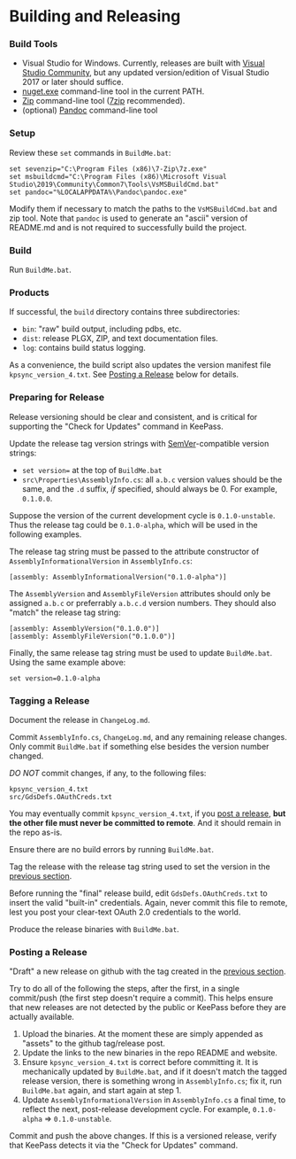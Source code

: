 # Building and Releasing
### Build Tools
* Visual Studio for Windows. Currently, releases are built with
[Visual Studio Community](https://visualstudio.microsoft.com/vs/community),
but any updated version/edition of Visual Studio 2017 or later should suffice.
* [nuget.exe](https://www.nuget.org/downloads/) command-line tool in the current PATH.
* [Zip](https://en.wikipedia.org/wiki/ZIP_(file_format)) command-line tool
([7zip](https://www.7-zip.org/) recommended).
* (optional) [Pandoc](https://pandoc.org/) command-line tool

### Setup
Review these ``set`` commands in ``BuildMe.bat``:

```
set sevenzip="C:\Program Files (x86)\7-Zip\7z.exe"
set msbuildcmd="C:\Program Files (x86)\Microsoft Visual Studio\2019\Community\Common7\Tools\VsMSBuildCmd.bat"
set pandoc="%LOCALAPPDATA%\Pandoc\pandoc.exe"
```

Modify them if necessary to match the paths to the ``VsMSBuildCmd.bat`` and zip
tool.  Note that ``pandoc`` is used to generate an "ascii" version of README.md
and is not required to successfully build the project.

### Build
Run ``BuildMe.bat``.

### Products
If successful, the ``build`` directory contains three subdirectories:
* ``bin``: "raw" build output, including pdbs, etc.
* ``dist``: release PLGX, ZIP, and text documentation files.
* ``log``: contains build status logging.

As a convenience, the build script also updates the version manifest
file ``kpsync_version_4.txt``.  See
[Posting a Release](#posting-a-release) below for details.

### Preparing for Release
Release versioning should be clear and consistent, and is critical for
supporting the "Check for Updates" command in KeePass.

Update the release tag version strings with [SemVer](https://semver.org)-compatible version strings:
* ``set version=`` at the top of ``BuildMe.bat``
* ``src\Properties\AssemblyInfo.cs``: all ``a.b.c`` version values should be the same,
and the ``.d`` suffix, *if* specified, should always be 0.  For example, ``0.1.0.0``. 

Suppose the version of the current development cycle is
``0.1.0-unstable``.  Thus the release tag could be
``0.1.0-alpha``, which will be used in the following examples.

The release tag string must be passed to the attribute constructor of
``AssemblyInformationalVersion`` in ``AssemblyInfo.cs``:

```
[assembly: AssemblyInformationalVersion("0.1.0-alpha")]
```

The ``AssemblyVersion`` and ``AssemblyFileVersion`` attributes should only
be assigned ``a.b.c`` or preferrably ``a.b.c.d`` version numbers.  They should
also "match" the release tag string:

```
[assembly: AssemblyVersion("0.1.0.0")]
[assembly: AssemblyFileVersion("0.1.0.0")]
```

Finally, the same release tag string must be used to update ``BuildMe.bat``.
Using the same example above:

```
set version=0.1.0-alpha
```

### Tagging a Release

Document the release in ``ChangeLog.md``.

Commit ``AssemblyInfo.cs``, ``ChangeLog.md``, and any remaining 
release changes.  Only commit ``BuildMe.bat`` if something else besides the version
number changed.  

*DO NOT* commit changes, if any, to the following files:
```
kpsync_version_4.txt
src/GdsDefs.OAuthCreds.txt
```

You may eventually commit ``kpsync_version_4.txt``,
if you [post a release](#posting-a-release), **but the other file
must never be committed to remote**. And it should remain in the repo
as-is.

Ensure there are no build errors by running ``BuildMe.bat``. 

Tag the release with the release tag string used to set the version in
the [previous section](#preparing-for-release).

Before running the "final" release build, edit ``GdsDefs.OAuthCreds.txt``
to insert the valid "built-in" credentials. Again, never commit this file to
remote, lest you post your clear-text OAuth 2.0 credentials to the world.

Produce the release binaries with ``BuildMe.bat``.

### Posting a Release

"Draft" a new release on github with the tag created in the [previous
section](#tagging-a-release).

Try to do all of the following the steps, after the first, in a single
commit/push (the first step doesn't require a commit). This helps
ensure that new releases are not detected by the public or KeePass
before they are actually available.

1. Upload the binaries.  At the moment these are simply appended as
"assets" to the github tag/release post.
2. Update the links to the new binaries in the repo README and website.
3. Ensure ``kpsync_version_4.txt`` is correct before committing it.
It is mechanically updated by ``BuildMe.bat``, and if it doesn't match the
tagged release version, there is something wrong in ``AssemblyInfo.cs``; fix
it, run ``BuildMe.bat`` again, and start again at step 1.
4. Update ``AssemblyInformationalVersion`` in ``AssemblyInfo.cs`` 
a final time, to reflect the next, post-release development cycle. For
example, ``0.1.0-alpha`` &#x21D2; ``0.1.0-unstable``.

Commit and push the above changes.  If this is a versioned release,
verify that KeePass detects it via the "Check for Updates" command.
 